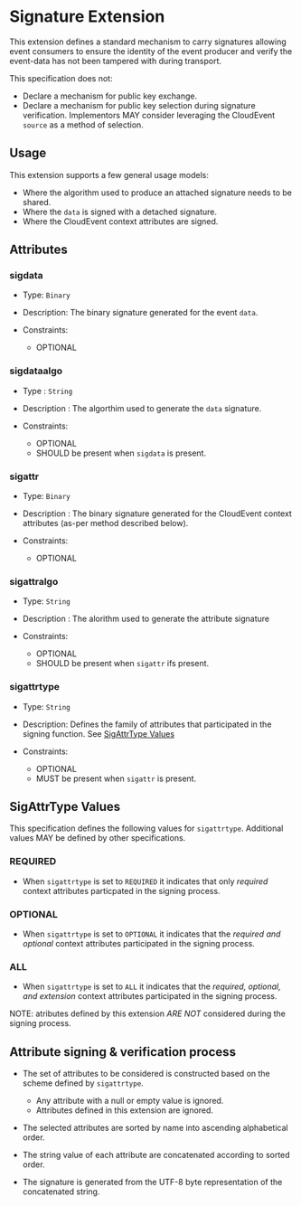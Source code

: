 # Signature Extension

This extension defines a standard mechanism to carry signatures allowing
event consumers to ensure the identity of the event producer and verify
the event-data has not been tampered with during transport.

This specification does not:

- Declare a mechanism for public key exchange.
- Declare a mechanism for public key selection during signature verification.
Implementors MAY consider leveraging the CloudEvent `source` as a method
of selection.

## Usage

This extension supports a few general usage models:

- Where the algorithm used to produce an attached signature needs to be shared.
- Where the `data` is signed with a detached signature.
- Where the CloudEvent context attributes are signed.

## Attributes

### sigdata

- Type: `Binary`
- Description: The binary signature generated for the event `data`.
- Constraints:

  - OPTIONAL

### sigdataalgo

- Type : `String`
- Description : The algorthim used to generate the `data` signature.
- Constraints:

  - OPTIONAL
  - SHOULD be present when `sigdata` is present.

### sigattr

- Type: `Binary`
- Description : The binary signature generated for the CloudEvent context
attributes (as-per method described below).
- Constraints:

  - OPTIONAL

### sigattralgo

- Type: `String`
- Description : The alorithm used to generate the attribute signature
- Constraints:

  - OPTIONAL
  - SHOULD be present when `sigattr` ifs present.

### sigattrtype

- Type: `String`
- Description: Defines the family of attributes that participated in
the signing function. See [SigAttrType Values](#sigattrtype-values)
- Constraints:

  - OPTIONAL
  - MUST be present when `sigattr` is present.

## SigAttrType Values

This specification defines the following values for `sigattrtype`. Additional
values MAY be defined by other specifications.

### REQUIRED

- When `sigattrtype` is set to `REQUIRED` it indicates that only *required*
context attributes particpated in the signing process.

### OPTIONAL

- When `sigattrtype` is set to `OPTIONAL` it indicates that the *required
and optional* context attributes participated in the signing process.

### ALL

- When `sigattrtype` is set to `ALL` it indicates that the *required, optional,
and extension* context attributes participated in the signing process.

NOTE: atributes defined by this extension *ARE NOT* considered during the
signing process.

## Attribute signing & verification process

- The set of attributes to be considered is constructed based on the scheme
defined by `sigattrtype`.

  - Any attribute with a null or empty value is ignored.
  - Attributes defined in this extension are ignored.

- The selected attributes are sorted by name into ascending alphabetical order.

- The string value of each attribute are concatenated according to sorted
order.

- The signature is generated from the UTF-8 byte representation of the
concatenated string.

[rfc4648]: https://tools.ietf.org/html/rfc4648